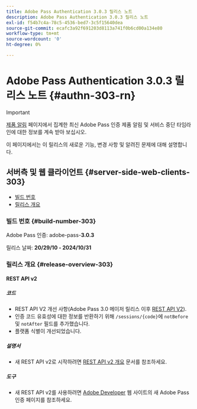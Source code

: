 ```yaml
---
title: Adobe Pass Authentication 3.0.3 릴리스 노트
description: Adobe Pass Authentication 3.0.3 릴리스 노트
exl-id: f54b7c4a-78c5-4536-bed7-3c5f15640dea
source-git-commit: ecafc3a92f691203d8113a741f0b6cd00a134e80
workflow-type: tm+mt
source-wordcount: '0'
ht-degree: 0%

---
```


# Adobe Pass Authentication 3.0.3 릴리스 노트 {#authn-303-rn}

>[!IMPORTANT]
>
> [제품 알림](/help/authentication/product-announcements.md) 페이지에서 집계한 최신 Adobe Pass 인증 제품 알림 및 서비스 중단 타임라인에 대한 정보를 계속 받아 보십시오.

이 페이지에서는 이 릴리스의 새로운 기능, 변경 사항 및 알려진 문제에 대해 설명합니다.

## 서버측 및 웹 클라이언트 {#server-side-web-clients-303}

* [빌드 번호](#build-number-303)
* [릴리스 개요](#release-overview-303)

### 빌드 번호 {#build-number-303}

Adobe Pass 인증: adobe-pass-**3.0.3**

릴리스 날짜: **20/29/10 - 2024/10/31**

### 릴리스 개요 {#release-overview-303}

#### REST API v2

##### 코드

* REST API V2 개선 사항(Adobe Pass 3.0 메이저 릴리스 이후 [REST API V2](../integration-guide-programmers/rest-apis/rest-api-v2/apis/rest-api-v2-apis-overview.md)).
* 인증 코드 유효성에 대한 정보를 반환하기 위해 `/sessions/{code}`에 `notBefore` 및 `notAfter` 필드를 추가했습니다.
* 플랫폼 식별이 개선되었습니다.

##### 설명서

* 새 REST API v2로 시작하려면 [REST API v2 개요](../integration-guide-programmers/rest-apis/rest-api-v2/rest-api-v2-overview.md) 문서를 참조하세요.

##### 도구

* 새 REST API v2를 사용하려면 [Adobe Developer](https://developer.adobe.com/adobe-pass) 웹 사이트의 새 Adobe Pass 인증 페이지를 참조하세요.
